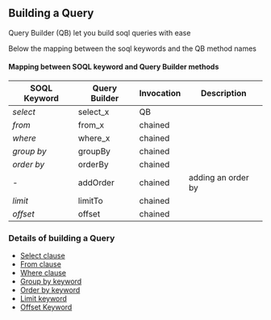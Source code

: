## Building a Query


Query Builder (QB) let you build soql queries with ease 

Below the mapping between the soql keywords and the QB method names 

#### Mapping between SOQL keyword and Query Builder methods

| SOQL Keyword | Query Builder | Invocation | Description        |
|--------------|---------------|------------|--------------------|
| *select*     | select_x      | QB         |                    |
| *from*       | from_x        | chained    |                    |
| *where*      | where_x       | chained    |                    |
| *group by*   | groupBy       | chained    |                    |
| *order by*   | orderBy       | chained    |                    |
| *-*          | addOrder      | chained    | adding an order by |
| *limit*      | limitTo       | chained    |                    |
| *offset*     | offset        | chained    |                    |


### Details of building a Query
* [Select clause](SELECT.md)
* [From clause](FROM.md)
* [Where clause](WHERE.md)
* [Group by keyword](GROUPBY.md)
* [Order by keyword](ORDERBY.md)
* [Limit keyword](LIMIT.md)
* [Offset Keyword](OFFSET.md)

